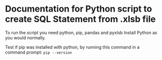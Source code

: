 <h1> Documentation for Python script to create SQL Statement from .xlsb file </h1>

To run the script you need python, pip, pandas and pyxlsb 
Install Python as you would normally. 

Test if pip was installed with python, by running this command in a command prompt: 
`pip --version`
